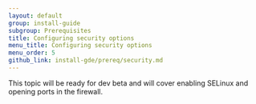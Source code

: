 ```yaml
---
layout: default
group: install-guide
subgroup: Prerequisites
title: Configuring security options
menu_title: Configuring security options
menu_order: 5
github_link: install-gde/prereq/security.md
---
```


<div class="bs-callout bs-callout-info" id="info">
  <p>This topic will be ready for dev beta and will cover enabling SELinux and opening ports in the firewall.</p>
</div>
